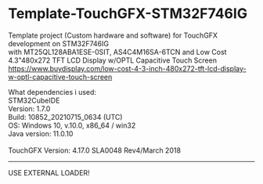 # Template-TouchGFX-STM32F746IG
 
Template project (Custom hardware and software) for TouchGFX development on STM32F746IG<br/>
with MT25QL128ABA1ESE-0SIT, AS4C4M16SA-6TCN and Low Cost 4.3"480x272 TFT LCD Display w/OPTL Capacitive Touch Screen<br/>
https://www.buydisplay.com/low-cost-4-3-inch-480x272-tft-lcd-display-w-optl-capacitive-touch-screen

What dependencies i used:<br/>
STM32CubeIDE<br/>
Version: 1.7.0<br/>
Build: 10852_20210715_0634 (UTC)<br/>
OS: Windows 10, v.10.0, x86_64 / win32<br/>
Java version: 11.0.10<br/>
<br/>
TouchGFX Version: 4.17.0 
SLA0048 Rev4/March 2018

--------------------------

USE EXTERNAL LOADER!
